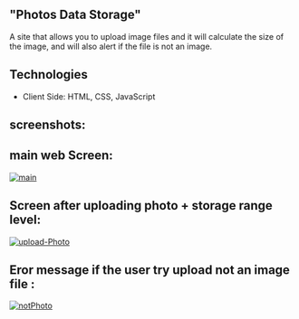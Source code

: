 ## "Photos Data Storage"
A site that allows you to upload image files and it will calculate the size of the image,
and will also alert if the file is not an image.

## Technologies
- Client Side: HTML, CSS, JavaScript


## screenshots:


## main web Screen:
<a href="https://ibb.co/wh7Dkjj"><img src="https://i.ibb.co/CK6xcDD/main.jpg" alt="main" border="0"></a>


## Screen after uploading photo + storage range level:
<a href="https://ibb.co/ZTVCHNN"><img src="https://i.ibb.co/nkbS3RR/upload-Photo.png" alt="upload-Photo" border="0"></a>


## Eror message if the user try upload not an image file :

<a href="https://ibb.co/VJNTJyc"><img src="https://i.ibb.co/17nT7Vt/notPhoto.jpg" alt="notPhoto" border="0"></a>

